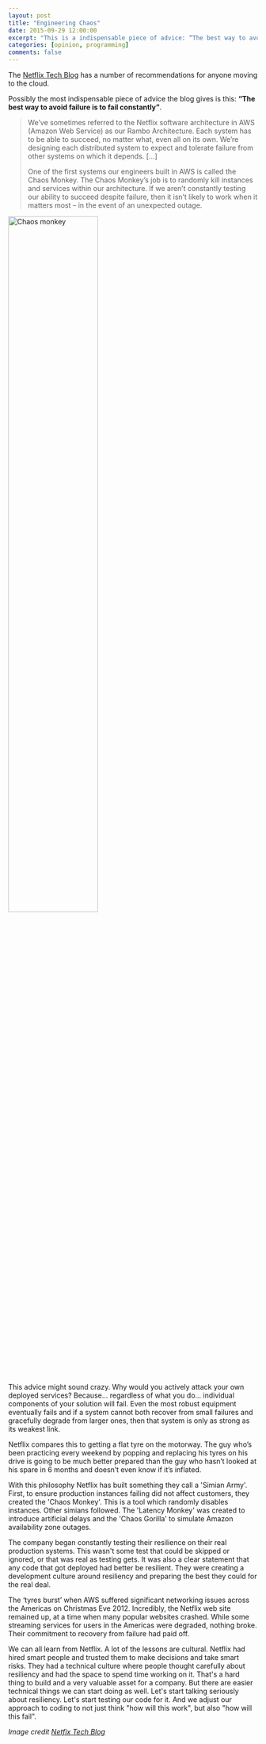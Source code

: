 ```yaml
---
layout: post
title: "Engineering Chaos"
date: 2015-09-29 12:00:00
excerpt: "This is a indispensable piece of advice: “The best way to avoid failure is to fail constantly”"
categories: [opinion, programming]
comments: false
---
```


The [Netflix Tech Blog](https://medium.com/netflix-techblog/5-lessons-weve-learned-using-aws-1f2a28588e4c) has a number of recommendations for anyone moving to the cloud.

Possibly the most indispensable piece of advice the blog gives is this:  **“The best way to avoid failure is to fail constantly”**.


> We’ve sometimes referred to the Netflix software architecture in AWS (Amazon Web Service) as our Rambo Architecture. Each system has to be able to succeed, no matter what, even all on its own. We’re designing each distributed system to expect and tolerate failure from other systems on which it depends. […]
>
> One of the first systems our engineers built in AWS is called the Chaos Monkey. The Chaos Monkey’s job is to randomly kill instances and services within our architecture. If we aren’t constantly testing our ability to succeed despite failure, then it isn’t likely to work when it matters most – in the event of an unexpected outage.

<img src="{{ '/img/chaos-monkey.jpeg' | prepend: site.baseurl }}" alt="Chaos monkey" style="width: 60%; height: auto;">

This advice might sound crazy. Why would you actively attack your own deployed services? Because... regardless of what you do... individual components of your solution will fail. Even the most robust equipment eventually fails and if a system cannot both recover from small failures and gracefully degrade from larger ones, then that system is only as strong as its weakest link.

Netflix compares this to getting a flat tyre on the motorway. The guy who’s been practicing every weekend by popping and replacing his tyres on his drive is going to be much better prepared than the guy who hasn’t looked at his spare in 6 months and doesn’t even know if it’s inflated.

With this philosophy Netflix has built something they call a 'Simian Army'. First, to ensure production instances failing did not affect customers, they created the 'Chaos Monkey'. This is a tool which randomly disables instances. Other simians followed. The 'Latency Monkey' was created to introduce artificial delays and the 'Chaos Gorilla' to simulate Amazon availability zone outages.

The company began constantly testing their resilience on their real production systems. This wasn't some test that could be skipped or ignored, or that was real as testing gets. It was also a clear statement that any code that got deployed had better be resilient. They were creating a development culture around resiliency and preparing the best they could for the real deal.


The ‘tyres burst’ when AWS suffered significant networking issues across the Americas on Christmas Eve 2012. Incredibly, the Netflix web site remained up, at a time when many popular websites crashed. While some streaming services for users in the Americas were degraded, nothing broke. Their commitment to recovery from failure had paid off.

We can all learn from Netflix. A lot of the lessons are cultural. Netflix had hired smart people and trusted them to make decisions and take smart risks. They had a technical culture where people thought carefully about resiliency and had the space to spend time working on it. That's a hard thing to build and a very valuable asset for a company. But there are easier technical things we can start doing as well. Let's start talking seriously about resiliency. Let's start testing our code for it. And we adjust our approach to coding to not just think "how will this work", but also "how will this fail". 

*Image credit [Netfix Tech Blog](https://medium.com/netflix-techblog)*